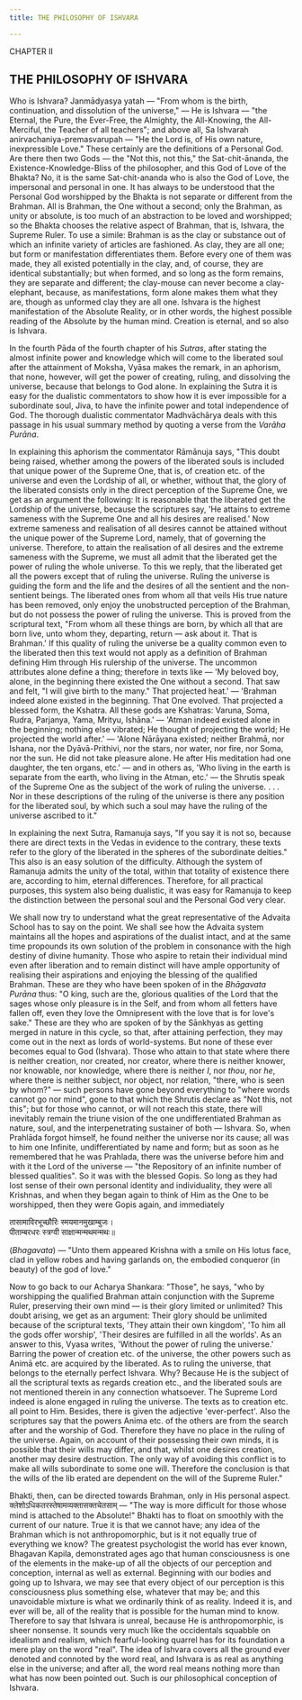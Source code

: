 ```yaml
---
title: THE PHILOSOPHY OF ISHVARA

---
```





  

CHAPTER II

## THE PHILOSOPHY OF ISHVARA

Who is Ishvara? Janmādyasya yatah — "From whom is the birth,
continuation, and dissolution of the universe," — He is Ishvara — "the
Eternal, the Pure, the Ever-Free, the Almighty, the All-Knowing, the
All-Merciful, the Teacher of all teachers"; and above all, Sa Ishvarah
anirvachaniya-premasvarupah — "He the Lord is, of His own nature,
inexpressible Love." These certainly are the definitions of a Personal
God. Are there then two Gods — the "Not this, not this," the
Sat-chit-ānanda, the Existence-Knowledge-Bliss of the philosopher, and
this God of Love of the Bhakta? No, it is the same Sat-chit-ananda who
is also the God of Love, the impersonal and personal in one. It has
always to be understood that the Personal God worshipped by the Bhakta
is not separate or different from the Brahman. All is Brahman, the One
without a second; only the Brahman, as unity or absolute, is too much of
an abstraction to be loved and worshipped; so the Bhakta chooses the
relative aspect of Brahman, that is, Ishvara, the Supreme Ruler. To use
a simile: Brahman is as the clay or substance out of which an infinite
variety of articles are fashioned. As clay, they are all one; but form
or manifestation differentiates them. Before every one of them was made,
they all existed potentially in the clay, and, of course, they are
identical substantially; but when formed, and so long as the form
remains, they are separate and different; the clay-mouse can never
become a clay-elephant, because, as manifestations, form alone makes
them what they are, though as unformed clay they are all one. Ishvara is
the highest manifestation of the Absolute Reality, or in other words,
the highest possible reading of the Absolute by the human mind. Creation
is eternal, and so also is Ishvara.

In the fourth Pāda of the fourth chapter of his *Sutras*, after stating
the almost infinite power and knowledge which will come to the liberated
soul after the attainment of Moksha, Vyāsa makes the remark, in an
aphorism, that none, however, will get the power of creating, ruling,
and dissolving the universe, because that belongs to God alone. In
explaining the Sutra it is easy for the dualistic commentators to show
how it is ever impossible for a subordinate soul, Jiva, to have the
infinite power and total independence of God. The thorough dualistic
commentator Madhvāchārya deals with this passage in his usual summary
method by quoting a verse from the *Varāha Purāna*.

In explaining this aphorism the commentator Rāmānuja says, "This doubt
being raised, whether among the powers of the liberated souls is
included that unique power of the Supreme One, that is, of creation etc.
of the universe and even the Lordship of all, or whether, without that,
the glory of the liberated consists only in the direct perception of the
Supreme One, we get as an argument the following: It is reasonable that
the liberated get the Lordship of the universe, because the scriptures
say, 'He attains to extreme sameness with the Supreme One and all his
desires are realised.' Now extreme sameness and realisation of all
desires cannot be attained without the unique power of the Supreme Lord,
namely, that of governing the universe. Therefore, to attain the
realisation of all desires and the extreme sameness with the Supreme, we
must all admit that the liberated get the power of ruling the whole
universe. To this we reply, that the liberated get all the powers except
that of ruling the universe. Ruling the universe is guiding the form and
the life and the desires of all the sentient and the non-sentient
beings. The liberated ones from whom all that veils His true nature has
been removed, only enjoy the unobstructed perception of the Brahman, but
do not possess the power of ruling the universe. This is proved from the
scriptural text, "From whom all these things are born, by which all that
are born live, unto whom they, departing, return — ask about it. That is
Brahman.' If this quality of ruling the universe be a quality common
even to the liberated then this text would not apply as a definition of
Brahman defining Him through His rulership of the universe. The uncommon
attributes alone define a thing; therefore in texts like — 'My beloved
boy, alone, in the beginning there existed the One without a second.
That saw and felt, "I will give birth to the many." That projected
heat.' — 'Brahman indeed alone existed in the beginning. That One
evolved. That projected a blessed form, the Kshatra. All these gods are
Kshatras: Varuna, Soma, Rudra, Parjanya, Yama, Mrityu, Ishāna.' — 'Atman
indeed existed alone in the beginning; nothing else vibrated; He thought
of projecting the world; He projected the world after.' — 'Alone
Nārāyana existed; neither Brahmā, nor Ishana, nor the Dyāvā-Prithivi,
nor the stars, nor water, nor fire, nor Soma, nor the sun. He did not
take pleasure alone. He after His meditation had one daughter, the ten
organs, etc.' — and in others as, 'Who living in the earth is separate
from the earth, who living in the Atman, etc.' — the Shrutis speak of
the Supreme One as the subject of the work of ruling the universe. . . .
Nor in these descriptions of the ruling of the universe is there any
position for the liberated soul, by which such a soul may have the
ruling of the universe ascribed to it."

In explaining the next Sutra, Ramanuja says, "If you say it is not so,
because there are direct texts in the Vedas in evidence to the contrary,
these texts refer to the glory of the liberated in the spheres of the
subordinate deities." This also is an easy solution of the difficulty.
Although the system of Ramanuja admits the unity of the total, within
that totality of existence there are, according to him, eternal
differences. Therefore, for all practical purposes, this system also
being dualistic, it was easy for Ramanuja to keep the distinction
between the personal soul and the Personal God very clear.

We shall now try to understand what the great representative of the
Advaita School has to say on the point. We shall see how the Advaita
system maintains all the hopes and aspirations of the dualist intact,
and at the same time propounds its own solution of the problem in
consonance with the high destiny of divine humanity. Those who aspire to
retain their individual mind even after liberation and to remain
distinct will have ample opportunity of realising their aspirations and
enjoying the blessing of the qualified Brahman. These are they who have
been spoken of in the *Bhāgavata Purāna* thus: "O king, such are the,
glorious qualities of the Lord that the sages whose only pleasure is in
the Self, and from whom all fetters have fallen off, even they love the
Omnipresent with the love that is for love's sake." These are they who
are spoken of by the Sānkhyas as getting merged in nature in this cycle,
so that, after attaining perfection, they may come out in the next as
lords of world-systems. But none of these ever becomes equal to God
(Ishvara). Those who attain to that state where there is neither
creation, nor created, nor creator, where there is neither knower, nor
knowable, nor knowledge, where there is neither *I*, nor *thou*, nor
*he*, where there is neither subject, nor object, nor relation, "there,
who is seen by whom?" — such persons have gone beyond everything to
"where words cannot go nor mind", gone to that which the Shrutis declare
as "Not this, not this"; but for those who cannot, or will not reach
this state, there will inevitably remain the triune vision of the one
undifferentiated Brahman as nature, soul, and the interpenetrating
sustainer of both — Ishvara. So, when Prahlāda forgot himself, he found
neither the universe nor its cause; all was to him one Infinite,
undifferentiated by name and form; but as soon as he remembered that he
was Prahlada, there was the universe before him and with it the Lord of
the universe — "the Repository of an infinite number of blessed
qualities". So it was with the blessed Gopis. So long as they had lost
sense of their own personal identity and individuality, they were all
Krishnas, and when they began again to think of Him as the One to be
worshipped, then they were Gopis again, and immediately

तासामाविरभूच्छौरिः स्मयमानमुखाम्बुजः।  
पीताम्बरधरः स्त्रग्वी साक्षान्मन्मथमन्मथः॥

(*Bhagavata*) — "Unto them appeared Krishna with a smile on His lotus
face, clad in yellow robes and having garlands on, the embodied
conqueror (in beauty) of the god of love."

Now to go back to our Acharya Shankara: "Those", he says, "who by
worshipping the qualified Brahman attain conjunction with the Supreme
Ruler, preserving their own mind — is their glory limited or unlimited?
This doubt arising, we get as an argument: Their glory should be
unlimited because of the scriptural texts, 'They attain their own
kingdom', 'To him all the gods offer worship', 'Their desires are
fulfilled in all the worlds'. As an answer to this, Vyasa writes,
'Without the power of ruling the universe.' Barring the power of
creation etc. of the universe, the other powers such as Animā etc. are
acquired by the liberated. As to ruling the universe, that belongs to
the eternally perfect Ishvara. Why? Because He is the subject of all the
scriptural texts as regards creation etc., and the liberated souls are
not mentioned therein in any connection whatsoever. The Supreme Lord
indeed is alone engaged in ruling the universe. The texts as to creation
etc. all point to Him. Besides, there is given the adjective
'ever-perfect'. Also the scriptures say that the powers Anima etc. of
the others are from the search after and the worship of God. Therefore
they have no place in the ruling of the universe. Again, on account of
their possessing their own minds, it is possible that their wills may
differ, and that, whilst one desires creation, another may desire
destruction. The only way of avoiding this conflict is to make all wills
subordinate to some one will. Therefore the conclusion is that the wills
of the lib erated are dependent on the will of the Supreme Ruler."

Bhakti, then, can be directed towards Brahman, only in His personal
aspect. क्लेशोऽधिकतरस्तेषामव्यक्तासक्तचेतसाम् — "The way is more
difficult for those whose mind is attached to the Absolute!" Bhakti has
to float on smoothly with the current of our nature. True it is that we
cannot have; any idea of the Brahman which is not anthropomorphic, but
is it not equally true of everything we know? The greatest psychologist
the world has ever known, Bhagavan Kapila, demonstrated ages ago that
human consciousness is one of the elements in the make-up of all the
objects of our perception and conception, internal as well as external.
Beginning with our bodies and going up to Ishvara, we may see that every
object of our perception is this consciousness plus something else,
whatever that may be; and this unavoidable mixture is what we ordinarily
think of as reality. Indeed it is, and ever will be, all of the reality
that is possible for the human mind to know. Therefore to say that
Ishvara is unreal, because He is anthropomorphic, is sheer nonsense. It
sounds very much like the occidentals squabble on idealism and realism,
which fearful-looking quarrel has for its foundation a mere play on the
word "real". The idea of Ishvara covers all the ground ever denoted and
connoted by the word real, and Ishvara is as real as anything else in
the universe; and after all, the word real means nothing more than what
has now been pointed out. Such is our philosophical conception of
Ishvara.


